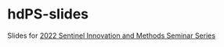 # hdPS-slides

Slides for [
2022 Sentinel Innovation and Methods Seminar Series](https://www.sentinelinitiative.org/news-events/meetings-workshops-trainings/can-we-train-machine-learning-methods-outperform-high)
